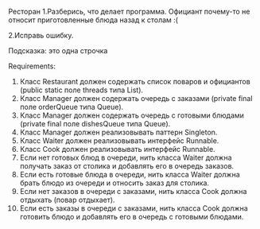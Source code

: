 Ресторан
1.Разберись, что делает программа. Официант почему-то не относит приготовленные блюда назад к столам :(

2.Исправь ошибку.

Подсказка: это одна строчка


Requirements:
1. Класс Restaurant должен содержать список поваров и официантов (public static поле threads типа List<Thread>).
2. Класс Manager должен содержать очередь с заказами (private final поле orderQueue типа Queue<Order>).
3. Класс Manager должен содержать очередь с готовыми блюдами (private final поле dishesQueue типа Queue<Dishes>).
4. Класс Manager должен реализовывать паттерн Singleton.
5. Класс Waiter должен реализовывать интерфейс Runnable.
6. Класс Cook должен реализовывать интерфейс Runnable.
7. Если нет готовых блюд в очереди, нить класса Waiter должна получать заказ от столика и добавлять его в очередь заказов.
8. Если есть готовые блюда в очереди, нить класса Waiter должна брать блюдо из очереди и относить заказ для столика.
9. Если нет заказов в очереди с заказами, нить класса Cook должна отдыхать (повар отдыхает).
10. Если есть заказы в очереди с заказами, нить класса Cook должна готовить блюдо и добавлять его в очередь с готовыми блюдами.
